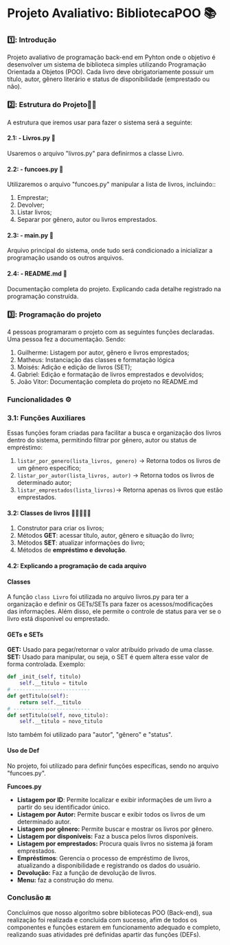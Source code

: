 # Projeto Avaliativo: BibliotecaPOO 📚
### 1️⃣: **Introdução** 
Projeto avaliativo de programação back-end em Pyhton onde o objetivo é desenvolver um sistema de biblioteca simples utilizando Programação Orientada a Objetos (POO). Cada livro deve obrigatoriamente possuir um título, autor, gênero literário e status de disponibilidade (emprestado ou não).
### 2️⃣: **Estrutura do Projeto**👨‍💻
A estrutura que iremos usar para fazer o sistema será a seguinte:
#### 2.1: - Livros.py 📖
Usaremos o arquivo "livros.py" para definirmos a classe Livro.
#### 2.2: - funcoes.py 🔧
Utilizaremos o arquivo "funcoes.py" manipular a lista de livros, incluindo::
1. Emprestar;
2. Devolver;
3. Listar livros;
4. Separar por gênero, autor ou livros emprestados.
#### 2.3: - main.py 🚀
Arquivo principal do sistema, onde tudo será condicionado a inicializar a programação usando os outros arquivos.
#### 2.4: - README.md 📃
Documentação completa do projeto. Explicando cada detalhe registrado na programação construída.
### 3️⃣: **Programação do projeto**
4 pessoas programaram o projeto com as seguintes funções declaradas. Uma pessoa fez a documentação. Sendo:
1. Guilherme: Listagem por autor, gênero e livros emprestados;
2. Matheus: Instanciação das classes e formatação lógica
3. Moisés: Adição e edição de livros (SET);
4. Gabriel: Edição e formatação de livros emprestados e devolvidos;
5. João Vitor: Documentação completa do projeto no README.md
### **Funcionalidades** ⚙️
### 3.1: **Funções Auxiliares**
Essas funções foram criadas para facilitar a busca e organização dos livros dentro do sistema, permitindo filtrar por gênero, autor ou status de empréstimo:
1. `listar_por_genero(lista_livros, genero)` → Retorna todos os livros de um gênero específico;
2. `listar_por_autor(lista_livros, autor)` → Retorna todos os livros de determinado autor;
3. `listar_emprestados(lista_livros)`→ Retorna apenas os livros que estão emprestados.
#### 3.2: **Classes de livros** 📘📗📕📒📔
1. Construtor para criar os livros;
2. Métodos **GET**: acessar título, autor, gênero e situação do livro;
3. Métodos **SET**: atualizar informações do livro;
4. Métodos de **empréstimo e devolução**.
#### 4.2: **Explicando a programação de cada arquivo**
#### **Classes**
A função `class Livro` foi utilizada no arquivo livros.py para ter a organização e definir os GETs/SETs para fazer os acessos/modificações das informações. Além disso, ele permite o controle de status para ver se o livro está disponivel ou emprestado.
#### **GETs e SETs**
**GET:** Usado para pegar/retornar o valor atribuído privado de uma classe.
**SET:** Usado para manipular, ou seja, o SET é quem altera esse valor de forma controlada.
Exemplo: 
```python
def _init_(self, titulo)
    self.__titulo = titulo
# -------------------------
def getTitulo(self):
    return self.__titulo
# -------------------------
def setTitulo(self, novo_titulo):
    self.__titulo = novo_titulo
```
Isto também foi utilizado para "autor", "gênero" e "status".

#### **Uso de Def**

No projeto, foi utilizado para definir funções específicas, sendo no arquivo "funcoes.py". 

**Funcoes.py**

- **Listagem por ID**: Permite localizar e exibir informações de um livro a partir do seu identificador único.
- **Listagem por Autor:** Permite buscar e exibir todos os livros de um determinado autor.
- **Listagem por gênero:** Permite buscar e mostrar os livros por gênero.
- **Listagem por disponíveis:** Faz a busca pelos livros disponíveis.
- **Listagem por emprestados:** Procura quais livros no sistema já foram emprestados.
- **Empréstimos**: Gerencia o processo de empréstimo de livros, atualizando a disponibilidade e registrando os dados do usuário.
- **Devolução:** Faz a função de devolução de livros.
- **Menu:** faz a construção do menu.

### Conclusão 🔚

Concluímos que nosso algorítmo sobre bibliotecas POO (Back-end), sua realização foi realizada e concluida com sucesso, afim de todos os componentes e funções estarem em funcionamento adequado e completo, realizando suas atividades pré definidas apartir das funções (DEFs).

 